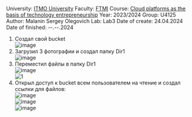 University: [ITMO University](https://itmo.ru/ru/)
Faculty: [FTMI](https://ftmi.itmo.ru/)
Course: [Cloud platforms as the basis of technology entrepreneurship](https://itmo-ict-faculty.github.io/cloud-platforms-as-the-basis-of-technology-entrepreneurship/)
Year: 2023/2024
Group: U4125
Author: Malanin Sergey Olegovich
Lab: Lab3
Date of create: 24.04.2024
Date of finished: --.--.2024

1. Создал свой bucket  
![image](https://github.com/Aelirennnn/2023_2024-cloud-platforms-as-the-basis-of-technology-entrepreneurship-u4125-malanin_s_o/assets/125411403/34a5bbdb-bba0-4443-9090-d921b31ad343)  
3. Загрузил 3 фотографии и создал папку Dir1  
![image](https://github.com/Aelirennnn/2023_2024-cloud-platforms-as-the-basis-of-technology-entrepreneurship-u4125-malanin_s_o/assets/125411403/6098b0c5-d53a-486a-9144-2c5ad4d4386d)  
4. Переместил файлы в папку Dir1  
![image](https://github.com/Aelirennnn/2023_2024-cloud-platforms-as-the-basis-of-technology-entrepreneurship-u4125-malanin_s_o/assets/125411403/685acdb5-e2bb-4f3f-83f6-a0bebceba17b)  
![1](https://github.com/Aelirennnn/2023_2024-cloud-platforms-as-the-basis-of-technology-entrepreneurship-u4125-malanin_s_o/assets/125411403/92a994f0-4d15-42fe-9fa4-f04daa8e5dec)  
5. Открыл доступ к bucket всем пользователем на чтение и создал ссылки для файлов:   
![image](https://github.com/Aelirennnn/2023_2024-cloud-platforms-as-the-basis-of-technology-entrepreneurship-u4125-malanin_s_o/assets/125411403/3b6cdcd4-fdfc-49db-a644-3c4e6929d1f4)  
![image](https://github.com/Aelirennnn/2023_2024-cloud-platforms-as-the-basis-of-technology-entrepreneurship-u4125-malanin_s_o/assets/125411403/70fda2fb-021d-443e-87ce-885be692a275)  
![image](https://github.com/Aelirennnn/2023_2024-cloud-platforms-as-the-basis-of-technology-entrepreneurship-u4125-malanin_s_o/assets/125411403/114e0063-6075-48d9-9d39-187c1ccc7fbb)










